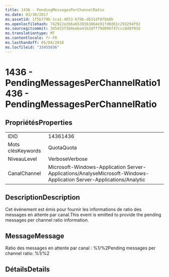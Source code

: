 ```yaml
---
title: 1436 - PendingMessagesPerChannelRatio
ms.date: 03/30/2017
ms.assetid: 1f5b779b-1ca1-4653-b79b-db31df8fbb8b
ms.openlocfilehash: 742922e2b6a6538363864e91fd0db1c293294f92
ms.sourcegitcommit: 3d5d33f384eeba41b2dff79d096f47ccc8d8f03d
ms.translationtype: MT
ms.contentlocale: fr-FR
ms.lasthandoff: 05/04/2018
ms.locfileid: "33455836"
---
```

# <a name="1436---pendingmessagesperchannelratio"></a><span data-ttu-id="b4d0f-102">1436 - PendingMessagesPerChannelRatio</span><span class="sxs-lookup"><span data-stu-id="b4d0f-102">1436 - PendingMessagesPerChannelRatio</span></span>
## <a name="properties"></a><span data-ttu-id="b4d0f-103">Propriétés</span><span class="sxs-lookup"><span data-stu-id="b4d0f-103">Properties</span></span>  
  
|||  
|-|-|  
|<span data-ttu-id="b4d0f-104">ID</span><span class="sxs-lookup"><span data-stu-id="b4d0f-104">ID</span></span>|<span data-ttu-id="b4d0f-105">1436</span><span class="sxs-lookup"><span data-stu-id="b4d0f-105">1436</span></span>|  
|<span data-ttu-id="b4d0f-106">Mots clés</span><span class="sxs-lookup"><span data-stu-id="b4d0f-106">Keywords</span></span>|<span data-ttu-id="b4d0f-107">Quota</span><span class="sxs-lookup"><span data-stu-id="b4d0f-107">Quota</span></span>|  
|<span data-ttu-id="b4d0f-108">Niveau</span><span class="sxs-lookup"><span data-stu-id="b4d0f-108">Level</span></span>|<span data-ttu-id="b4d0f-109">Verbose</span><span class="sxs-lookup"><span data-stu-id="b4d0f-109">Verbose</span></span>|  
|<span data-ttu-id="b4d0f-110">Canal</span><span class="sxs-lookup"><span data-stu-id="b4d0f-110">Channel</span></span>|<span data-ttu-id="b4d0f-111">Microsoft-Windows-Application Server-Applications/Analyse</span><span class="sxs-lookup"><span data-stu-id="b4d0f-111">Microsoft-Windows-Application Server-Applications/Analytic</span></span>|  
  
## <a name="description"></a><span data-ttu-id="b4d0f-112">Description</span><span class="sxs-lookup"><span data-stu-id="b4d0f-112">Description</span></span>  
 <span data-ttu-id="b4d0f-113">Cet événement est émis pour fournir les informations de ratio des messages en attente par canal.</span><span class="sxs-lookup"><span data-stu-id="b4d0f-113">This event is emitted to provide the pending messages per channel ratio information.</span></span>  
  
## <a name="message"></a><span data-ttu-id="b4d0f-114">Message</span><span class="sxs-lookup"><span data-stu-id="b4d0f-114">Message</span></span>  
 <span data-ttu-id="b4d0f-115">Ratio des messages en attente par canal : %1/%2</span><span class="sxs-lookup"><span data-stu-id="b4d0f-115">Pending messages per channel ratio: %1/%2</span></span>  
  
## <a name="details"></a><span data-ttu-id="b4d0f-116">Détails</span><span class="sxs-lookup"><span data-stu-id="b4d0f-116">Details</span></span>
